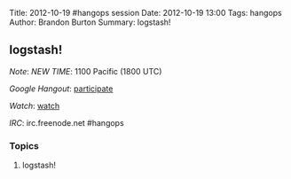 Title: 2012-10-19 #hangops session
Date: 2012-10-19 13:00
Tags: hangops
Author: Brandon Burton
Summary: logstash!

## logstash!

_Note_: *NEW TIME*: 1100 Pacific (1800 UTC)

_Google Hangout_: [participate](https://plus.google.com/hangouts/_/236d84ae5b9d9b639e3994a05160cdb67cc9b4af?pqs=1&authuser=0&hl=en#)

_Watch_: [watch](http://www.youtube.com/watch?v=KFXVO-6sKsg)

_IRC_: irc.freenode.net #hangops

### Topics
1. logstash!

